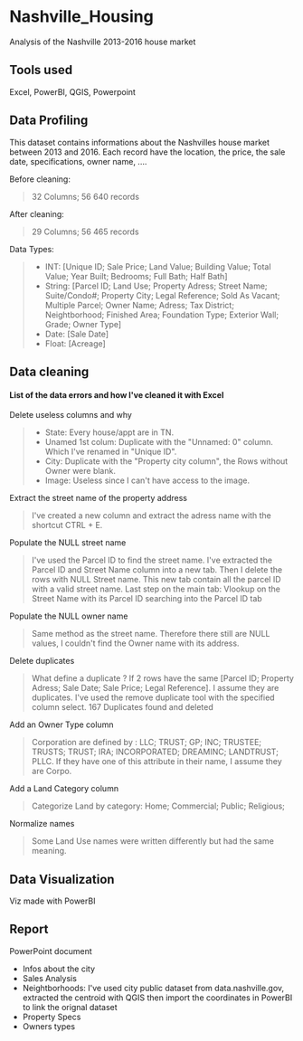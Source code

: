 # Nashville_Housing

Analysis of the Nashville 2013-2016 house market


## Tools used
Excel, PowerBI, QGIS, Powerpoint


## Data Profiling

This dataset contains informations about the Nashvilles house market between 2013 and 2016. Each record have the location, the price, the sale date, specifications, owner name, ....


Before cleaning:

> 32 Columns;
> 56 640 records

After cleaning:

> 29 Columns;
> 56 465 records

Data Types:

> * INT: [Unique ID; Sale Price; Land Value; Building Value; Total Value; Year Built; Bedrooms; Full Bath; Half Bath]
> * String: [Parcel ID; Land Use; Property Adress; Street Name; Suite/Condo#; Property City; Legal Reference; Sold As Vacant; Multiple Parcel; Owner Name; Adress; Tax District; Neightborhood; Finished Area; Foundation Type; Exterior Wall; Grade; Owner Type]
> * Date: [Sale Date]
> * Float: [Acreage]


## Data cleaning


#### List of the data errors and how I've cleaned it with Excel

Delete useless columns and why

> - State: Every house/appt are in TN.
> - Unamed 1st colum: Duplicate with the "Unnamed: 0" column. Which I've renamed in "Unique ID".
> - City: Duplicate with the "Property city column", the Rows without Owner were blank.
> - Image: Useless since I can't have access to the image. 


Extract the street name of the property address

> I've created a new column and extract the adress name with the shortcut CTRL + E. 


Populate the NULL street name

> I've used the Parcel ID to find the street name. I've extracted the Parcel ID and Street Name column into a new tab. Then I delete the rows with NULL Street name. This new tab contain all the parcel ID with a valid street name. Last step on the main tab: Vlookup on the Street Name with its Parcel ID searching into the Parcel ID tab

Populate the NULL owner name

> Same method as the street name. Therefore there still are NULL values, I couldn't find the Owner name with its address.


Delete duplicates

> What define a duplicate ? If 2 rows have the same [Parcel ID; Property Adress; Sale Date; Sale Price; Legal Reference]. I assume they are duplicates. I've used the remove duplicate tool with the specified column select. 167 Duplicates found and deleted


Add an Owner Type column

> Corporation are defined by : LLC; TRUST; GP; INC; TRUSTEE; TRUSTS; TRUST; IRA; INCORPORATED; DREAMINC; LANDTRUST; PLLC. If they have one of this attribute in their name, I assume they are Corpo.

Add a Land Category column

> Categorize Land by category: Home; Commercial; Public; Religious; 


Normalize names

> Some Land Use names were written differently but had the same meaning.

## Data Visualization

Viz made with PowerBI 

## Report

PowerPoint document 

* Infos about the city
* Sales Analysis
* Neightborhoods: I've used city public dataset from data.nashville.gov, extracted the centroid with QGIS then import the coordinates in PowerBI to link the orignal dataset 
* Property Specs
* Owners types
